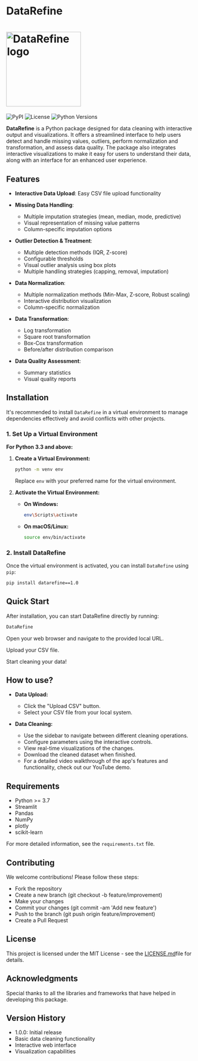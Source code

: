 # DataRefine
# <img src="DataRefine/scripts/drlogo.jpeg" alt="DataRefine logo" width="200"/>

![PyPI](https://img.shields.io/pypi/v/DataRefine?color=#2e86c1&label=pypi&logo=pypi)
![License](https://img.shields.io/github/license/Shahanafarvin/DataRefine)
![Python Versions](https://img.shields.io/pypi/pyversions/DataRefine)

**DataRefine** is a Python package designed for data cleaning with interactive output and visualizations. It offers a streamlined interface to help users detect and handle missing values, outliers, perform normalization and transformation, and assess data quality. The package also integrates interactive visualizations to make it easy for users to understand their data, along with an interface for an enhanced user experience.

## Features

- **Interactive Data Upload**: Easy CSV file upload functionality
- **Missing Data Handling**:
  - Multiple imputation strategies (mean, median, mode, predictive)
  - Visual representation of missing value patterns
  - Column-specific imputation options
  
- **Outlier Detection & Treatment**:
  - Multiple detection methods (IQR, Z-score)
  - Configurable thresholds
  - Visual outlier analysis using box plots
  - Multiple handling strategies (capping, removal, imputation)

- **Data Normalization**:
  - Multiple normalization methods (Min-Max, Z-score, Robust scaling)
  - Interactive distribution visualization
  - Column-specific normalization

- **Data Transformation**:
  - Log transformation
  - Square root transformation
  - Box-Cox transformation
  - Before/after distribution comparison

- **Data Quality Assessment**:
  - Summary statistics
  - Visual quality reports

## Installation

It's recommended to install `DataRefine` in a virtual environment to manage dependencies effectively and avoid conflicts with other projects.

### 1. Set Up a Virtual Environment

**For Python 3.3 and above:**

1. **Create a Virtual Environment:**

    ```bash
    python -m venv env
    ```

    Replace `env` with your preferred name for the virtual environment.

2. **Activate the Virtual Environment:**

    - **On Windows:**
      ```bash
      env\Scripts\activate
      ```

    - **On macOS/Linux:**
      ```bash
      source env/bin/activate
      ```

### 2. Install DataRefine

Once the virtual environment is activated, you can install `DataRefine` using `pip`:

```bash
pip install datarefine==1.0
```
## Quick Start

After installation, you can start DataRefine directly by running:

```bash
DataRefine
```
Open your web browser and navigate to the provided local URL.

Upload your CSV file.

Start cleaning your data!

## How to use?

- **Data Upload:**
    - Click the "Upload CSV" button.
    - Select your CSV file from your local system.

- **Data Cleaning:**
    - Use the sidebar to navigate between different cleaning operations.
    - Configure parameters using the interactive controls.
    - View real-time visualizations of the changes.
    - Download the cleaned dataset when finished.
    - For a detailed video walkthrough of the app's features and functionality, check out our YouTube demo.

## Requirements

- Python >= 3.7
- Streamlit
- Pandas
- NumPy
- plotly
- scikit-learn

For more detailed information, see the `requirements.txt` file.

## Contributing

We welcome contributions! Please follow these steps:

- Fork the repository
- Create a new branch (git checkout -b feature/improvement)
- Make your changes
- Commit your changes (git commit -am 'Add new feature')
- Push to the branch (git push origin feature/improvement)
- Create a Pull Request

## License

This project is licensed under the MIT License - see the [LICENSE.md](LICENSE.md)file for details.

## Acknowledgments

Special thanks to all the libraries and frameworks that have helped in developing this package.

## Version History

- 1.0.0: Initial release
- Basic data cleaning functionality
- Interactive web interface
- Visualization capabilities





